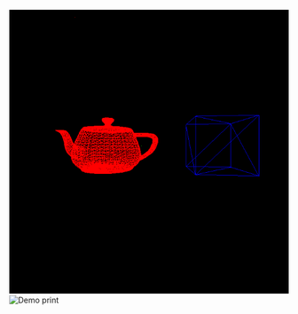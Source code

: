 ![Demo print](https://github.com/guiteixeirapimentel/3D_From_Scratch_X11/blob/master/readme-assets/teapot-cube-wireframe.png?raw=true)
![Demo print](https://github.com/guiteixeirapimentel/3D_From_Scratch_X11/blob/master/readme-assets/teapot-cube.png-solid-color?raw=true)
